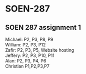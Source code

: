 # SOEN-287
SOEN 287 assignment 1
-----------------
Michael: P2, P3, P8, P9<br/>
William: P2, P3, P12<br/>
Zafir: P2, P3, P5, Website hosting<br/>
Jeffery: P2, P3, P10, P11 <br/>
Alan: P2, P3, P4, P6 <br/>
Christian P1,P2,P3,P7<br/>
